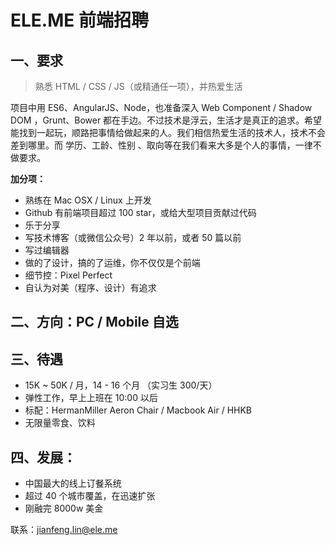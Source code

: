# ELE.ME 前端招聘

## 一、要求

> 熟悉 HTML / CSS / JS（或精通任一项），并热爱生活

项目中用 ES6、AngularJS、Node，也准备深入 Web Component / Shadow DOM ，Grunt、Bower 都在手边。不过技术是浮云，生活才是真正的追求。希望能找到一起玩，顺路把事情给做起来的人。我们相信热爱生活的技术人，技术不会差到哪里。而 学历、工龄、性别 、取向等在我们看来大多是个人的事情，一律不做要求。

**加分项：**
- 熟练在 Mac OSX / Linux 上开发
- Github 有前端项目超过 100 star，或给大型项目贡献过代码
- 乐于分享
- 写技术博客（或微信公众号）2 年以前，或者 50 篇以前
- 写过编辑器
- 做的了设计，搞的了运维，你不仅仅是个前端
- 细节控：Pixel Perfect
- 自认为对美（程序、设计）有追求

## 二、方向：PC / Mobile 自选

## 三、待遇

- 15K ~ 50K / 月，14 - 16 个月 （实习生 300/天）
- 弹性工作，早上上班在 10:00 以后
- 标配：HermanMiller Aeron Chair / Macbook Air / HHKB
- 无限量零食、饮料

## 四、发展：

- 中国最大的线上订餐系统
- 超过 40 个城市覆盖，在迅速扩张
- 刚融完 8000w 美金


联系：jianfeng.lin@ele.me
